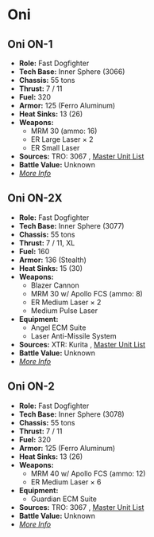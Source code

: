 # Oni 

## Oni ON-1 

- **Role:** Fast Dogfighter 
- **Tech Base:** Inner Sphere (3066) 
- **Chassis:** 55 tons 
- **Thrust:** 7 / 11 
- **Fuel:** 320 
- **Armor:** 125 (Ferro Aluminum) 
- **Heat Sinks:** 13 (26) 
- **Weapons:** 
  - MRM 30 (ammo: 16) 
  - ER Large Laser × 2 
  - ER Small Laser 
- **Sources:** TRO: 3067 , [Master Unit List](http://masterunitlist.info/Unit/Details/4747) 
- **Battle Value:** Unknown 
- [*More Info*](oni/oni_on-1.md) 

## Oni ON-2X 

- **Role:** Fast Dogfighter 
- **Tech Base:** Inner Sphere (3077) 
- **Chassis:** 55 tons 
- **Thrust:** 7 / 11, XL 
- **Fuel:** 160 
- **Armor:** 136 (Stealth) 
- **Heat Sinks:** 15 (30) 
- **Weapons:** 
  - Blazer Cannon 
  - MRM 30 w/ Apollo FCS (ammo: 8) 
  - ER Medium Laser × 2 
  - Medium Pulse Laser 
- **Equipment:** 
  - Angel ECM Suite 
  - Laser Anti-Missile System 
- **Sources:** XTR: Kurita , [Master Unit List](http://masterunitlist.info/Unit/Details/2320) 
- **Battle Value:** Unknown 
- [*More Info*](oni/oni_on-2x.md) 

## Oni ON-2 

- **Role:** Fast Dogfighter 
- **Tech Base:** Inner Sphere (3078) 
- **Chassis:** 55 tons 
- **Thrust:** 7 / 11 
- **Fuel:** 320 
- **Armor:** 125 (Ferro Aluminum) 
- **Heat Sinks:** 13 (26) 
- **Weapons:** 
  - MRM 40 w/ Apollo FCS (ammo: 12) 
  - ER Medium Laser × 6 
- **Equipment:** 
  - Guardian ECM Suite 
- **Sources:** TRO: 3067 , [Master Unit List](http://masterunitlist.info/Unit/Details/5752) 
- **Battle Value:** Unknown 
- [*More Info*](oni/oni_on-2.md) 

